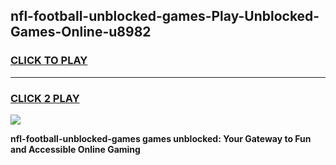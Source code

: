 
## nfl-football-unblocked-games-Play-Unblocked-Games-Online-u8982
<h3>
<a href="https://premium76.site?title=nfl-football-unblocked-games&ref=25A">CLICK TO PLAY</a></h3>
<hr>

<h3>
<a href="https://premium76.site?title=nfl-football-unblocked-games&ref=25A">CLICK 2 PLAY</a>
  
</h3>

<a href="https://premium76.site?title=nfl-football-unblocked-games&ref=25A"><img src="https://clearcache.store/games.png"></a>


**nfl-football-unblocked-games games unblocked: Your Gateway to Fun and Accessible Online Gaming**
